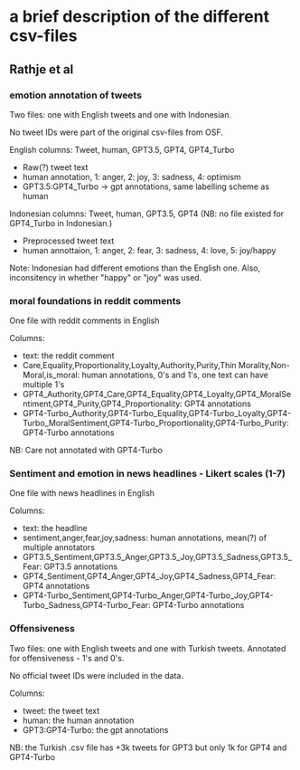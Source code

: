 # a brief description of the different csv-files


## Rathje et al
### emotion annotation of tweets
Two files: one with English tweets and one with Indonesian. 

No tweet IDs were part of the original csv-files from OSF. 

English columns: Tweet, human, GPT3.5, GPT4, GPT4_Turbo
- Raw(?) tweet text
- human annotation, 1: anger, 2: joy, 3: sadness, 4: optimism
- GPT3.5:GPT4_Turbo -> gpt annotations, same labelling scheme as human

Indonesian columns: Tweet, human, GPT3.5, GPT4 (NB: no file existed for GPT4_Turbo in Indonesian.)
- Preprocessed tweet text 
- human annottaion, 1: anger, 2: fear, 3: sadness, 4: love, 5: joy/happy

Note: Indonesian had different emotions than the English one. Also, inconsitency in whether "happy" or "joy" was used. 


### moral foundations in reddit comments
One file with reddit comments in English

Columns: 
- text: the reddit comment
- Care,Equality,Proportionality,Loyalty,Authority,Purity,Thin Morality,Non-Moral,is_moral: human annotations, 0's and 1's, one text can have multiple 1's 
- GPT4_Authority,GPT4_Care,GPT4_Equality,GPT4_Loyalty,GPT4_MoralSentiment,GPT4_Purity,GPT4_Proportionality: GPT4 annotations 
- GPT4-Turbo_Authority,GPT4-Turbo_Equality,GPT4-Turbo_Loyalty,GPT4-Turbo_MoralSentiment,GPT4-Turbo_Proportionality,GPT4-Turbo_Purity: GPT4-Turbo annotations

NB: Care not annotated with GPT4-Turbo

### Sentiment and emotion in news headlines - Likert scales (1-7)
One file with news headlines in English

Columns: 
- text: the headline 
- sentiment,anger,fear,joy,sadness: human annotations, mean(?) of multiple annotators
- GPT3.5_Sentiment,GPT3.5_Anger,GPT3.5_Joy,GPT3.5_Sadness,GPT3.5_Fear: GPT3.5 annotations
- GPT4_Sentiment,GPT4_Anger,GPT4_Joy,GPT4_Sadness,GPT4_Fear: GPT4 annotations
- GPT4-Turbo_Sentiment,GPT4-Turbo_Anger,GPT4-Turbo_Joy,GPT4-Turbo_Sadness,GPT4-Turbo_Fear: GPT4-Turbo annotations

### Offensiveness 
Two files: one with English tweets and one with Turkish tweets.
Annotated for offensiveness - 1's and 0's. 

No official tweet IDs were included in the data. 

Columns: 
- tweet: the tweet text
- human: the human annotation
- GPT3:GPT4-Turbo: the gpt annotations

NB: the Turkish .csv file has +3k tweets for GPT3 but only 1k for GPT4 and GPT4-Turbo 

